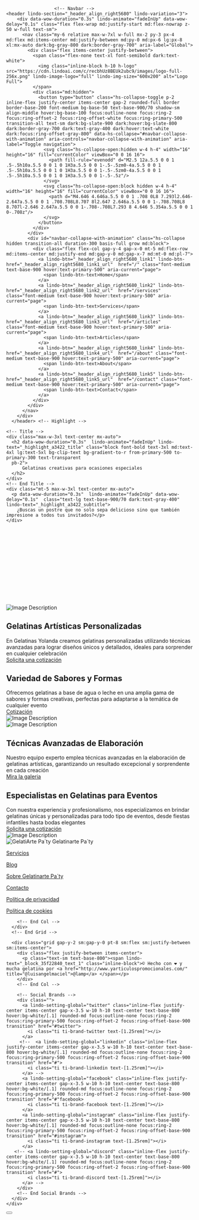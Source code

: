 
<!DOCTYPE html>
<!-- ✨ Built with LindoAi • https://www.lindoai.com/ -->
<html class="">

<head>
  <!-- Required Meta Tags Always Come First -->
  <meta charset="utf-8">
  <meta name="robots" content="max-snippet:-1, max-image-preview:large, max-video-preview:-1">
  <link rel="canonical" href="">
  <meta name="viewport" content="width=device-width, initial-scale=1, shrink-to-fit=no">
  <meta name="description" content="Descubre nuestras exquisitas gelatinas artísticas personalizadas en Gelatinas Yolanda. Sabores únicos y diseños detallados para eventos especiales. ¡Visítanos ahora!">
  <meta name="lindo-page-setting" 
  template-type="Web Page" 
  template-name="Services" 
   page-type="page"
   id="recs6x7GHJlQtNLyt" 
   template-id="services"
   theme-font="Inter"
   theme-palette="Indigo"
   theme-mode="Light">

  <meta name="twitter:card" content="summary_large_image">
  <meta name="twitter:title" content="Gelatinas Personalizadas de Alta Calidad">
  <meta name="twitter:description" content="Descubre nuestras exquisitas gelatinas artísticas personalizadas en Gelatinas Yolanda. Sabores únicos y diseños detallados para eventos especiales. ¡Visítanos ahora!">
  <meta name="twitter:image" content="https://cdn.lindoai.com/c/recbhUz8BEUk2ubc9/images/logo-full-256x.png">

  <meta property="og:title" content="Gelatinas Personalizadas de Alta Calidad">
  <meta property="og:description" content="Descubre nuestras exquisitas gelatinas artísticas personalizadas en Gelatinas Yolanda. Sabores únicos y diseños detallados para eventos especiales. ¡Visítanos ahora!">
  <meta property="og:image" content="https://cdn.lindoai.com/c/recbhUz8BEUk2ubc9/images/logo-full-256x.png">

  <!-- Title -->
  <title>Gelatinas Personalizadas de Alta Calidad</title>
  <!-- Favicon -->
  <link rel="icon" type="image/x-icon" href="https://cdn.lindoai.com/c/recbhUz8BEUk2ubc9/images/logo-sqr-256x.png">
  <link href="https://cdn.lindoai.com/c/recbhUz8BEUk2ubc9/css/recs6x7GHJlQtNLyt-20240530T075921Z.css" rel="stylesheet">

  <script type="text/javascript" src="https://gc.kis.v2.scr.kaspersky-labs.com/FD126C42-EBFA-4E12-B309-BB3FDD723AC1/main.js?attr=wlcf8rp1565P2Ju-0KgGfxU9HLBCx50Az6iOH6FuA6rdgBmgYZuD0Mqp6v43UGz91c-lcOMG_jWqJG_DrK5M8w" charset="UTF-8"></script><link rel="stylesheet" crossorigin="anonymous" href="https://gc.kis.v2.scr.kaspersky-labs.com/E3E8934C-235A-4B0E-825A-35A08381A191/abn/main.css?attr=aHR0cHM6Ly9nZWxhdGluYXN5b2xhbmRhLmxpbmRvYWkuY29tL3NlcnZpY2Vz"/><script>
    var _global_icons_config = {};
  </script>
  <!-- Custom Code -->
  <!-- Right the code here. It will be replace before end of the </head> tag. --> 

  <style>
    [lindo-animate] {
      visibility: hidden;
    }
  </style>
</head>


<body class="dark:bg-slate-900">
  <!-- ========== MAIN CONTENT ========== -->
  <main lindo-main-content id="content" role="main" class="font-default bg-base-50">

                      <!-- Navbar --> 
    <header lindo-section="_header_align_right5680" lindo-variation="3">
        <div data-wow-duration="0.3s" lindo-animate="fadeInUp" data-wow-delay="0.1s" class="flex flex-wrap md:justify-start md:flex-nowrap z-50 w-full text-sm">
          <nav class="my-6 relative max-w-7xl w-full mx-2 py-3 px-4 md:flex md:items-center md:justify-between md:py-0 md:px-6 lg:px-8 xl:mx-auto dark:bg-gray-800 dark:border-gray-700" aria-label="Global">
            <div class="flex items-center justify-between">
              <span class="flex-none text-xl font-semibold dark:text-white">
                <img class="inline-block h-10 h-logo" src="https://cdn.lindoai.com/c/recbhUz8BEUk2ubc9/images/logo-full-256x.png" lindo-image-logo="full" lindo-img-size="600x200" alt="Logo Full">
              </span>
              <div class="md:hidden">
                <button type="button" class="hs-collapse-toggle p-2 inline-flex justify-center items-center gap-2 rounded-full border border-base-200 font-medium bg-base-50 text-base-900/70 shadow-sm align-middle hover:bg-base-100 focus:outline-none focus:ring-2 focus:ring-offset-2 focus:ring-offset-white focus:ring-primary-500 transition-all text-sm dark:bg-slate-900 dark:hover:bg-slate-800 dark:border-gray-700 dark:text-gray-400 dark:hover:text-white dark:focus:ring-offset-gray-800" data-hs-collapse="#navbar-collapse-with-animation" aria-controls="navbar-collapse-with-animation" aria-label="Toggle navigation">
                  <svg class="hs-collapse-open:hidden w-4 h-4" width="16" height="16" fill="currentColor" viewBox="0 0 16 16">
                    <path fill-rule="evenodd" d="M2.5 12a.5.5 0 0 1 .5-.5h10a.5.5 0 0 1 0 1H3a.5.5 0 0 1-.5-.5zm0-4a.5.5 0 0 1 .5-.5h10a.5.5 0 0 1 0 1H3a.5.5 0 0 1-.5-.5zm0-4a.5.5 0 0 1 .5-.5h10a.5.5 0 0 1 0 1H3a.5.5 0 0 1-.5-.5z"/>
                  </svg>
                  <svg class="hs-collapse-open:block hidden w-4 h-4" width="16" height="16" fill="currentColor" viewBox="0 0 16 16">
                    <path d="M4.646 4.646a.5.5 0 0 1 .708 0L8 7.293l2.646-2.647a.5.5 0 0 1 .708.708L8.707 8l2.647 2.646a.5.5 0 0 1-.708.708L8 8.707l-2.646 2.647a.5.5 0 0 1-.708-.708L7.293 8 4.646 5.354a.5.5 0 0 1 0-.708z"/>
                  </svg>
                </button>
              </div>
            </div>
            <div id="navbar-collapse-with-animation" class="hs-collapse hidden transition-all duration-300 basis-full grow md:block">
              <div class="flex flex-col gap-y-4 gap-x-0 mt-5 md:flex-row md:items-center md:justify-end md:gap-y-0 md:gap-x-7 md:mt-0 md:pl-7">
                <a lindo-btn="_header_align_right5680_link1" lindo-btn-href="_header_align_right5680_link1_url"  href="/" class="font-medium text-base-900 hover:text-primary-500" aria-current="page">
                  <span lindo-btn-text>Home</span>
                </a>
                <a lindo-btn="_header_align_right5680_link2" lindo-btn-href="_header_align_right5680_link2_url"  href="/services" class="font-medium text-base-900 hover:text-primary-500" aria-current="page">
                  <span lindo-btn-text>Services</span>
                </a>
                <a lindo-btn="_header_align_right5680_link3" lindo-btn-href="_header_align_right5680_link3_url"  href="/articles" class="font-medium text-base-900 hover:text-primary-500" aria-current="page">
                  <span lindo-btn-text>Articles</span>
                </a>  
                <a lindo-btn="_header_align_right5680_link4" lindo-btn-href="_header_align_right5680_link4_url"  href="/about" class="font-medium text-base-900 hover:text-primary-500" aria-current="page">
                  <span lindo-btn-text>About</span>
                </a>
                <a lindo-btn="_header_align_right5680_link5" lindo-btn-href="_header_align_right5680_link5_url"  href="/contact" class="font-medium text-base-900 hover:text-primary-500" aria-current="page">
                  <span lindo-btn-text>Contact</span>
                </a>
              </div>
            </div>
          </nav>
        </div>
      </header> <!-- Highlight -->
 <section lindo-section="_highlight_a3422">
  <div class="max-w-[75rem] px-8 py-10 sm:px-6 lg:px-8 lg:py-14 mx-auto text-base-900">

    <!-- Title -->
    <div class="max-w-3xl text-center mx-auto">
      <h2 data-wow-duration="0.3s"  lindo-animate="fadeInUp" lindo-text="_highlight_a3422_title" class="block font-bold text-3xl md:text-4xl lg:text-5xl bg-clip-text bg-gradient-to-r from-primary-500 to-primary-300 text-transparent 
      pb-2">
          Gelatinas creativas para ocasiones especiales
      </h2>
    </div>
    <!-- End Title -->
    <div class="mt-5 max-w-3xl text-center mx-auto">
      <p data-wow-duration="0.3s"  lindo-animate="fadeInUp" data-wow-delay="0.1s"  class="text-lg text-base-900/70 dark:text-gray-400" lindo-text="_highlight_a3422_subtitle">
        ¿Buscas un postre que no solo sepa delicioso sino que también impresione a todos tus invitados?</p>
    </div>
  </div>
</section>
<!-- End Highlight --><section lindo-section="_hero_z1393555"><div class="py-10 lg:py-14 mx-auto text-base-900">
  <!-- Title -->
  <div class="max-w-4xl mx-auto text-center px-8 py-10 sm:px-6 lg:px-8 lg:py-0">
    <div data-wow-duration="0.3s" lindo-animate="fadeInUp" data-wow-delay="0s" class="flex items-center justify-center mb-4">
      <span class="flex w-fit items-center justify-center rounded-full bg-primary-500/20 text-base-900 py-[3px] px-2 lg:px-4 lg:py-1.5 font-semibold text-[10px] lg:text-xs"><span lindo-text="_hero_z1393555_text_1" class="inline-block">Con diseños únicos y detallados, hechas a medida para cualquier evento, nuestras gelatinas combinan arte y sabor en cada bocado.</span></span>                
    </div>
    <h2 data-wow-duration="0.3s" lindo-animate="fadeInUp" data-wow-delay="0.1s" class="text-2xl text-base-900 font-bold md:text-5xl md:leading-tight dark:text-base-50"><span lindo-text="_hero_z1393555_text_2" class="inline-block">Descubre cómo nuestras creaciones pueden transformar tu celebración en una experiencia inolvidable.</span></h2>
    <p data-wow-duration="0.3s" lindo-animate="fadeInUp" data-wow-delay="0.2s" class="mt-4 text-base-900/70 dark:text-base-400"><span lindo-text="_hero_z1393555_text_3" class="inline-block">&nbsp;¡Haz tu pedido hoy y sorprende a todos con un postre que realmente destaca!</span></p>
  </div>        
  <!-- End Title -->
</div></section><section lindo-section="_block_vdct7555" lindo-variation="3">
  <div class="flex md:grid flex-col grid-cols-2 lg:flex-row py-14 lg:py-20 items-center justify-center gap-y-12 gap-x-32 max-w-[75rem] mx-auto px-8">
    <div class="col-span-1 w-full order-first lg:-order-none">
      <div class="">
        <img lindo-img-size="1200x1400" class="rounded-xl w-full" src="https://cdn.lindoai.com/c/recbhUz8BEUk2ubc9/images/3q5l-services-_block_vdct7555_image_1.png" alt="Image Description" lindo-image="_block_vdct7555_image_1">
      </div>          
    </div>
    <div class="col-span-1 flex flex-col gap-y-3">
      <h2 class="font-bold text-base-900 text-4xl"><span lindo-text="_block_vdct7555_text_1" class="inline-block">Gelatinas Artísticas Personalizadas</span></h2>
      <div class="text-lg text-base-800"><span lindo-text="_block_vdct7555_text_2" class="inline-block">En Gelatinas Yolanda creamos gelatinas personalizadas utilizando técnicas avanzadas para lograr diseños únicos y detallados, ideales para sorprender en cualquier celebración</span></div>
      <div class="pt-2">
        <a class="inline-flex justify-center items-center gap-x-3 text-center bg-primary-500 hover:opacity-90 text-white text-sm font-medium transition-all rounded-full focus:outline-none focus:ring-2 focus:ring-primary-600 focus:ring-offset-2 focus:ring-offset-base-50 py-4 px-10 dark:focus:ring-offset-base-800" lindo-btn-href="_block_vdct7555_btn_href_1" href="Contact" lindo-btn="_block_vdct7555_btn_text_1"><span lindo-btn-text="" class="">Solicita una cotización</span></a>
      </div> 
    </div>
  </div>
</section><section lindo-section="_block_vdct7708" lindo-variation="2">
  <div class="flex md:grid flex-col grid-cols-2 lg:flex-row py-14 lg:py-20 items-center justify-center gap-y-12 gap-x-32 max-w-[75rem] mx-auto px-8">
    <div class="col-span-1 flex flex-col gap-y-3">
      <h2 class="font-bold text-base-900 text-4xl"><span lindo-text="_block_vdct7708_text_1" class="inline-block">Variedad de Sabores y Formas</span></h2>
      <div class="text-lg text-base-800"><span lindo-text="_block_vdct7708_text_2" class="inline-block">Ofrecemos gelatinas a base de agua o leche en una amplia gama de sabores y formas creativas, perfectas para adaptarse a la temática de cualquier evento</span></div>
      <div class="pt-2">
        <a class="inline-flex justify-center items-center gap-x-3 text-center bg-primary-500 hover:opacity-90 text-white text-sm font-medium transition-all rounded-full focus:outline-none focus:ring-2 focus:ring-primary-600 focus:ring-offset-2 focus:ring-offset-base-50 py-4 px-10 dark:focus:ring-offset-base-800" lindo-btn-href="_block_vdct7708_btn_href_1" href="Contact" lindo-btn="_block_vdct7708_btn_text_1"><span lindo-btn-text="" class="">Cotización</span></a>
      </div> 
    </div>
    <div class="col-span-1 w-full order-first lg:-order-none">
      <div class="">
        <img lindo-img-size="1200x1400" class="rounded-xl w-full" src="https://cdn.lindoai.com/c/recbhUz8BEUk2ubc9/images/3q5l-services-_block_vdct7708_image_1.png" alt="Image Description" lindo-image="_block_vdct7708_image_1">
      </div>          
    </div>
  </div>
</section>
<section lindo-section="_block_vdct3941" lindo-variation="3">
  <div class="flex md:grid flex-col grid-cols-2 lg:flex-row py-14 lg:py-20 items-center justify-center gap-y-12 gap-x-32 max-w-[75rem] mx-auto px-8">
    <div class="col-span-1 w-full order-first lg:-order-none">
      <div class="">
        <img lindo-img-size="1200x1400" class="rounded-xl w-full" src="https://cdn.lindoai.com/c/recbhUz8BEUk2ubc9/images/3q5l-services-_block_vdct3941_image_1.png" alt="Image Description" lindo-image="_block_vdct3941_image_1">
      </div>          
    </div>
    <div class="col-span-1 flex flex-col gap-y-3">
      <h2 class="font-bold text-base-900 text-4xl"><span lindo-text="_block_vdct3941_text_1" class="inline-block">Técnicas Avanzadas de Elaboración</span></h2>
      <div class="text-lg text-base-800"><span lindo-text="_block_vdct3941_text_2" class="inline-block">Nuestro equipo experto emplea técnicas avanzadas en la elaboración de gelatinas artísticas, garantizando un resultado excepcional y sorprendente en cada creación</span></div>
      <div class="pt-2">
        <a class="inline-flex justify-center items-center gap-x-3 text-center bg-primary-500 hover:opacity-90 text-white text-sm font-medium transition-all rounded-full focus:outline-none focus:ring-2 focus:ring-primary-600 focus:ring-offset-2 focus:ring-offset-base-50 py-4 px-10 dark:focus:ring-offset-base-800" lindo-btn-href="_block_vdct3941_btn_href_1" href="Articles" lindo-btn="_block_vdct3941_btn_text_1"><span lindo-btn-text="" class="">Mira la galeria</span></a>
      </div> 
    </div>
  </div>
</section><section lindo-section="_block_vdct2074" lindo-variation="2">
  <div class="flex md:grid flex-col grid-cols-2 lg:flex-row py-14 lg:py-20 items-center justify-center gap-y-12 gap-x-32 max-w-[75rem] mx-auto px-8">
    <div class="col-span-1 flex flex-col gap-y-3">
      <h2 class="font-bold text-base-900 text-4xl"><span lindo-text="_block_vdct2074_text_1" class="inline-block">Especialistas en Gelatinas para Eventos</span></h2>
      <div class="text-lg text-base-800"><span lindo-text="_block_vdct2074_text_2" class="inline-block">Con nuestra experiencia y profesionalismo, nos especializamos en brindar gelatinas únicas y personalizadas para todo tipo de eventos, desde fiestas infantiles hasta bodas elegantes</span></div>
      <div class="pt-2">
        <a class="inline-flex justify-center items-center gap-x-3 text-center bg-primary-500 hover:opacity-90 text-white text-sm font-medium transition-all rounded-full focus:outline-none focus:ring-2 focus:ring-primary-600 focus:ring-offset-2 focus:ring-offset-base-50 py-4 px-10 dark:focus:ring-offset-base-800" lindo-btn-href="_block_vdct2074_btn_href_1" href="form:calendly:https://calendly.com/lindoai/30min" lindo-btn="_block_vdct2074_btn_text_1"><span lindo-btn-text="" class="">Solicita una cotización</span></a>
      </div> 
    </div>
    <div class="col-span-1 w-full order-first lg:-order-none">
      <div class="">
        <img lindo-img-size="1200x1400" class="rounded-xl w-full" src="https://cdn.lindoai.com/c/recbhUz8BEUk2ubc9/images/3q5l-services-_block_vdct2074_image_1.png" alt="Image Description" lindo-image="_block_vdct2074_image_1">
      </div>          
    </div>
  </div>
</section><footer lindo-section="_block_35f22840" lindo-variation="1"><div class="bg-base-100 text-base-900">
    <div class="max-w-[75rem] py-10 px-4 sm:px-6 pt-0 lg:px-8 lg:pt-0 mx-auto">
      <!-- Grid -->
      <div class="flex flex-col lg:flex-row items-start justify-between gap-6 border-t border-base-50/20 pt-12">
        <div class="">
          <span class="flex-none text-xl  dark:text-base-50" style="display: inline-block;">
            <img lindo-image-logo="full" lindo-img-size="600x200" class="h-8 h-logo" src="https://gelatinartepaty.vercel.app/img/favicon.png" alt="GelatiArte Pa´ty" style="display: inline-block;"> <span class="font-semibold"> G</span>elatin<span class="font-semibold">arte</span> <span class="font-semibold">Pa´ty</span> 
          </span>
        </div>
        <!-- End Col -->
        <div class="flex flex-col gap-6">
          <div class="flex flex-wrap gap-6 justify-start md:justify-end">            
            <p class=""><a class="inline-flex gap-x-2 text-base-800 hover:text-base-800/70 transition-all" href="https://gelatinartepaty.vercel.app/services.html" lindo-btn="_block_35f22840_btn_text_2" lindo-btn-href="_block_35f22840_btn_href_2"><span lindo-btn-text="" class="">Servicios</span></a></p>
            <p class=""><a class="inline-flex gap-x-2 text-base-800 hover:text-base-800/70 transition-all" href="https://gelatinartepaty.vercel.app/blog.html" lindo-btn="_block_35f22840_btn_text_3" lindo-btn-href="_block_35f22840_btn_href_3"><span lindo-btn-text="" class="">Blog</span></a></p>            
            <p class=""><a class="inline-flex gap-x-2 text-base-800 hover:text-base-800/70 transition-all" href="https://gelatinartepaty.vercel.app/about.html" lindo-btn="_block_35f22840_btn_text_3" lindo-btn-href="_block_35f22840_btn_href_3"><span lindo-btn-text="" class="">Sobre Gelatinarte Pa´ty</span></a></p>            
            <p class=""><a class="inline-flex gap-x-2 text-base-800 hover:text-base-800/70 transition-all" href="contacto.html" lindo-btn="_block_35f22840_btn_text_5" lindo-btn-href="_block_35f22840_btn_href_5"><span lindo-btn-text="" class="">Contacto</span></a></p>  
          </div>
          <div class="flex flex-wrap gap-6 justify-start md:justify-end text-sm">
            <p class=""><a class="inline-flex gap-x-2 text-base-800 hover:text-base-800/70 transition-all" href="https://gelatinartepaty.vercel.app/privacy" lindo-btn="_block_35f22840_btn_text_7" lindo-btn-href="_block_35f22840_btn_href_7"><span lindo-btn-text="" class="">Política de privacidad</span></a></p>
            <p class=""><a class="inline-flex gap-x-2 text-base-800 hover:text-base-800/70 transition-all" href="https://gelatinartepaty.vercel.app/cookie" lindo-btn="_block_35f22840_btn_text_8" lindo-btn-href="_block_35f22840_btn_href_8"><span lindo-btn-text="" class="">Política de cookies</span></a></p>  
          </div>
        </div>
        <!-- End Col -->
  
  
        <!-- End Col -->
      </div>
      <!-- End Grid -->
  
      <div class="grid gap-y-2 sm:gap-y-0 pt-8 sm:flex sm:justify-between sm:items-center">
        <div class="flex justify-between items-center">
          <p class="text-sm text-base-800"><span lindo-text="_block_35f22840_text_1" class="inline-block">© Hecho con ❤️ y mucha gelatina por <a href="http://www.yarticulospromocionales.com/" title="@luisangelmaciel">@lamp</a> </span></p>
        </div>
        <!-- End Col -->
  
        <!-- Social Brands -->
        <div class="">
          <a lindo-setting-global="twitter" class="inline-flex justify-center items-center gap-x-3.5 w-10 h-10 text-center text-base-800 hover:bg-white/[.1] rounded-md focus:outline-none focus:ring-2 focus:ring-primary-500 focus:ring-offset-2 focus:ring-offset-base-900 transition" href="#twitter">
            <i class="ti ti-brand-twitter text-[1.25rem]"></i>
          </a>
         <!--  <a lindo-setting-global="linkedin" class="inline-flex justify-center items-center gap-x-3.5 w-10 h-10 text-center text-base-800 hover:bg-white/[.1] rounded-md focus:outline-none focus:ring-2 focus:ring-primary-500 focus:ring-offset-2 focus:ring-offset-base-900 transition" href="#">
            <i class="ti ti-brand-linkedin text-[1.25rem]"></i>
          </a> -->
          <a lindo-setting-global="facebook" class="inline-flex justify-center items-center gap-x-3.5 w-10 h-10 text-center text-base-800 hover:bg-white/[.1] rounded-md focus:outline-none focus:ring-2 focus:ring-primary-500 focus:ring-offset-2 focus:ring-offset-base-900 transition" href="#"facebook>
            <i class="ti ti-brand-facebook text-[1.25rem]"></i>
          </a>
          <a lindo-setting-global="instagram" class="inline-flex justify-center items-center gap-x-3.5 w-10 h-10 text-center text-base-800 hover:bg-white/[.1] rounded-md focus:outline-none focus:ring-2 focus:ring-primary-500 focus:ring-offset-2 focus:ring-offset-base-900 transition" href="#instagram">
            <i class="ti ti-brand-instagram text-[1.25rem]"></i>
          </a>
       <!-- <a lindo-setting-global="discord" class="inline-flex justify-center items-center gap-x-3.5 w-10 h-10 text-center text-base-800 hover:bg-white/[.1] rounded-md focus:outline-none focus:ring-2 focus:ring-primary-500 focus:ring-offset-2 focus:ring-offset-base-900 transition" href="#">
            <i class="ti ti-brand-discord text-[1.25rem]"></i>
          </a> -->
        </div>
        <!-- End Social Brands -->
      </div>
    </div>
  </div></footer>   

  </main>
  <button lindo-scroll-top class="hidden fixed bottom-4 right-4 w-12 h-12 bg-base-800 text-base-50 rounded-full flex items-center justify-center transition-opacity duration-300 opacity-0 hover:opacity-100">
    <svg xmlns="http://www.w3.org/2000/svg" class="h-6 w-6" fill="none" viewBox="0 0 24 24" stroke="currentColor">
      <path stroke-linecap="round" stroke-linejoin="round" stroke-width="2" d="M5 10l7-7m0 0l7 7m-7-7v18" />
    </svg>
  </button>
  <!-- ========== END MAIN CONTENT ========== -->

  <!-- JS Implementing Plugins -->
  <script src="https://cdn.lindoai.com/js/preline.js"></script>
  <!-- <script src="https://cdnjs.cloudflare.com/ajax/libs/flowbite/1.6.4/flowbite.min.js"></script> -->
  <script src="https://ajax.googleapis.com/ajax/libs/jquery/3.6.3/jquery.min.js"></script>

  <!-- Font -->
  <link rel="preconnect" href="https://fonts.googleapis.com">
  <link rel="preconnect" href="https://fonts.gstatic.com" crossorigin>
  <link href="https://fonts.googleapis.com/css2?family=Inter:wght@300;400;700&display=swap" rel="stylesheet">

  <link rel="stylesheet" href="https://cdn.lindoai.com/css/animate.css">
 <script src="https://cdn.lindoai.com/js/wow.js"></script>
 <script src="https://cdn.lindoai.com/js/config.js"></script>

  <!-- Tabler Icons CSS -->
  <link rel="stylesheet" href="https://cdn.jsdelivr.net/npm/@tabler/icons-webfont@latest/tabler-icons.min.css">
  
  <!-- Custom Code -->
  <!-- Right the code here. It will be replace before end of the </body> tag. --> 
</body>

</html>